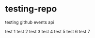 testing-repo
============

testing github events api

test 1
test 2
test 3
test 4
test 5
test 6
test 7
